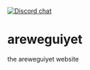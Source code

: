 [![Discord chat](https://img.shields.io/discord/315925376486342657.svg)](https://discord.gg/RE6aNAu)

# areweguiyet
the areweguiyet website
